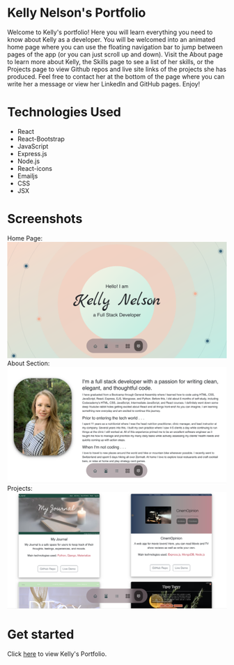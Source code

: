 # Kelly Nelson's Portfolio
Welcome to Kelly's portfolio!  Here you will learn everything you need to know about Kelly as a developer.  You will be welcomed into an animated home page where you can use the floating navigation bar to jump between pages of the app (or you can just scroll up and down).  Visit the About page to learn more about Kelly, the Skills page to see a list of her skills, or the Projects page to view Github repos and live site links of the projects she has produced.  Feel free to contact her at the bottom of the page where you can write her a message or view her LinkedIn and GitHub pages. Enjoy!

# Technologies Used
- React
- React-Bootstrap
- JavaScript
- Express.js
- Node.js
- React-icons
- Emailjs
- CSS
- JSX

# Screenshots
Home Page:
![Home page](src/photos/Screen%20Shot%202022-10-30%20at%201.55.40%20PM.png)
About Section:
![About Kelly](src/photos/Screen%20Shot%202022-10-30%20at%201.55.56%20PM.png)
Projects:
![Projects](src/photos/Screen%20Shot%202022-10-30%20at%201.56.23%20PM.png)

# Get started
Click [here](https://dancing-pithivier-9d85df.netlify.app/) to view Kelly's Portfolio.


